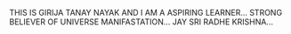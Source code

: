 THIS IS GIRIJA TANAY NAYAK AND I AM A ASPIRING LEARNER...
STRONG BELIEVER OF UNIVERSE MANIFASTATION...
JAY SRI RADHE KRISHNA...
